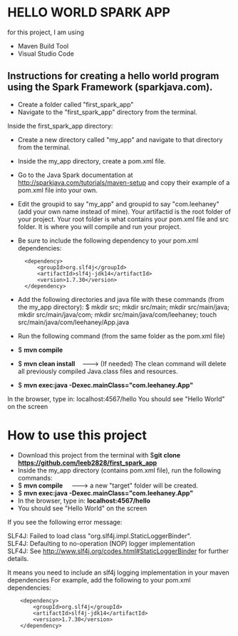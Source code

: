# HELLO WORLD SPARK APP
for this project, I am using
- Maven Build Tool
- Visual Studio Code

## Instructions for creating a hello world program using the Spark Framework (sparkjava.com).

- Create a folder called "first_spark_app"
- Navigate to the "first_spark_app" directory from the terminal.

Inside the first_spark_app directory:
- Create a new directory called "my_app" and navigate to that directory from the terminal.
- Inside the my_app directory, create a pom.xml file.

- Go to the Java Spark documentation at http://sparkjava.com/tutorials/maven-setup and copy their example of a pom.xml file into your own. 

- Edit the groupid to say "my_app" and groupid to say "com.leehaney" (add your own name instead of mine). Your artifactid is the root folder of your project. Your root
folder is what contains your pom.xml file and src folder. It is where you will compile
and run your project.

- Be sure to include the following dependency to your pom.xml dependencies:

        <dependency>
            <groupId>org.slf4j</groupId>
            <artifactId>slf4j-jdk14</artifactId>
            <version>1.7.30</version>
        </dependency>


- Add the following directories and java file with these commands (from the my_app directory):
$ mkdir src; mkdir src/main; mkdir src/main/java; mkdir src/main/java/com; mkdir src/main/java/com/leehaney; touch src/main/java/com/leehaney/App.java

- Run the following command (from the same folder as the pom.xml file)
- $ <b>mvn compile</b>
- $ <b>mvn clean install</b> &nbsp;&nbsp;&nbsp;---> (If needed) The clean command will delete all previously compiled Java.class files and resources.
- $ <b>mvn exec:java -Dexec.mainClass="com.leehaney.App"</b>


In the browser, type in: localhost:4567/hello
You should see "Hello World" on the screen

# How to use this project
- Download this project from the terminal with $<b>git clone https://github.com/leeb2828/first_spark_app </b>
- Inside the my_app directory (contains pom.xml file), run the following commands:
- $ <b>mvn compile</b> &nbsp;&nbsp;&nbsp; ---> a new "target" folder will be created.
- $ <b>mvn exec:java -Dexec.mainClass="com.leehaney.App"</b>
- In the browser, type in: <b>localhost:4567/hello</b>
- You should see "Hello World" on the screen


If you see the following error message:

SLF4J: Failed to load class "org.slf4j.impl.StaticLoggerBinder".<br />
SLF4J: Defaulting to no-operation (NOP) logger implementation<br>
SLF4J: See http://www.slf4j.org/codes.html#StaticLoggerBinder for further details.<br>

It means you need to include an slf4j logging implementation in your maven dependencies
For example, add the following to your pom.xml dependencies:

        <dependency>
            <groupId>org.slf4j</groupId>
            <artifactId>slf4j-jdk14</artifactId>
            <version>1.7.30</version>
        </dependency>
